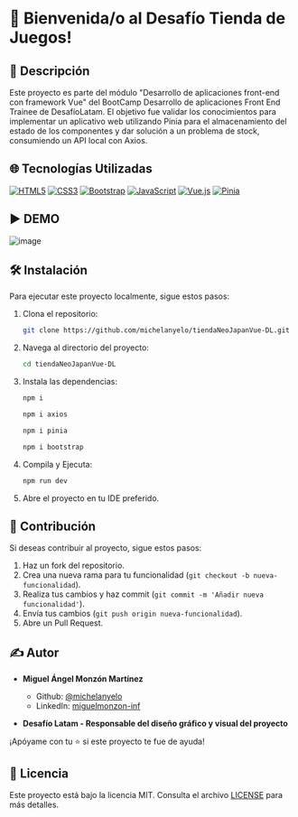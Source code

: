 # 👋 Bienvenida/o al Desafío Tienda de Juegos!

## 📝 Descripción
Este proyecto es parte del módulo "Desarrollo de aplicaciones front-end con framework Vue" del BootCamp Desarrollo de aplicaciones Front End Trainee de DesafíoLatam. El objetivo fue validar los conocimientos para implementar un aplicativo web utilizando Pinia para el almacenamiento del estado de los componentes y dar solución a un problema de stock, consumiendo un API local con Axios.

## 🌐 Tecnologías Utilizadas

[![HTML5](https://img.shields.io/badge/HTML5-E34F26.svg?logo=html5&logoColor=white)](https://developer.mozilla.org/en-US/docs/Web/Guide/HTML/HTML5)
[![CSS3](https://img.shields.io/badge/CSS3-1572B6.svg?logo=css3&logoColor=white)](https://developer.mozilla.org/en-US/docs/Web/CSS)
[![Bootstrap](https://img.shields.io/badge/Bootstrap-5.3-brightgreen.svg?logo=bootstrap&logoColor=white)](https://getbootstrap.com/docs/5.3/)
[![JavaScript](https://img.shields.io/badge/JavaScript-F7DF1E.svg?logo=javascript&logoColor=black)](https://developer.mozilla.org/en-US/docs/Web/JavaScript)
[![Vue.js](https://img.shields.io/badge/Vue.js-4FC08D.svg?logo=vue.js&logoColor=white)](https://vuejs.org/)
[![Pinia](https://img.shields.io/badge/Pinia-FF4F0A.svg?logo=vue.js&logoColor=white)](https://pinia.vuejs.org/)


## ▶️ DEMO

![image](https://github.com/user-attachments/assets/ca74fcff-b657-471f-b72c-e88cc6206860)


## 🛠️ Instalación

Para ejecutar este proyecto localmente, sigue estos pasos:

1. Clona el repositorio:

   ```bash
   git clone https://github.com/michelanyelo/tiendaNeoJapanVue-DL.git
   ```

2. Navega al directorio del proyecto:

   ```bash
   cd tiendaNeoJapanVue-DL
   ```

3. Instala las dependencias:

   ```bash
   npm i
   ```
     ```bash
   npm i axios
   ```
      ```bash
   npm i pinia
   ```
      ```bash
   npm i bootstrap
   ```
      

4. Compila y Ejecuta:

   ```bash
   npm run dev
   ```

5. Abre el proyecto en tu IDE preferido.

## 🤝 Contribución

Si deseas contribuir al proyecto, sigue estos pasos:

1. Haz un fork del repositorio.
2. Crea una nueva rama para tu funcionalidad (`git checkout -b nueva-funcionalidad`).
3. Realiza tus cambios y haz commit (`git commit -m 'Añadir nueva funcionalidad'`).
4. Envía tus cambios (`git push origin nueva-funcionalidad`).
5. Abre un Pull Request.

## ✍️ Autor

- **Miguel Ángel Monzón Martínez**
  - Github: [@michelanyelo](https://github.com/michelanyelo)
  - LinkedIn: [miguelmonzon-inf](https://linkedin.com/in/miguelmonzon-inf)

- **Desafío Latam - Responsable del diseño gráfico y visual del proyecto**
  
¡Apóyame con tu ⭐️ si este proyecto te fue de ayuda!

## 🧾 Licencia

Este proyecto está bajo la licencia MIT. Consulta el archivo [LICENSE](https://github.com/michelanyelo/tiendaNeoJapanVue-DL/blob/main/LICENSE) para más detalles.
